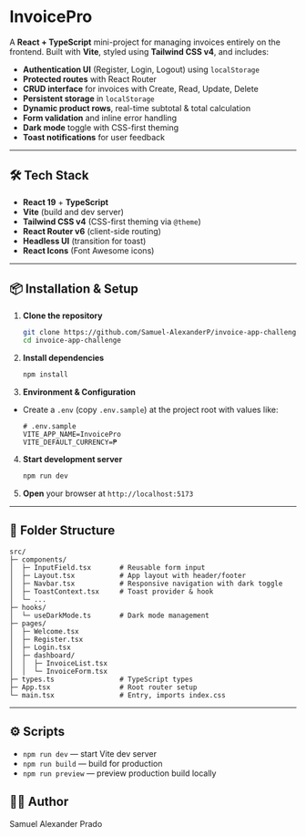 # InvoicePro

A **React + TypeScript** mini-project for managing invoices entirely on the frontend. Built with **Vite**, styled using **Tailwind CSS v4**, and includes:

- **Authentication UI** (Register, Login, Logout) using `localStorage`
- **Protected routes** with React Router
- **CRUD interface** for invoices with Create, Read, Update, Delete
- **Persistent storage** in `localStorage`
- **Dynamic product rows**, real-time subtotal & total calculation
- **Form validation** and inline error handling
- **Dark mode** toggle with CSS-first theming
- **Toast notifications** for user feedback

---

## 🛠️ Tech Stack

- **React 19** + **TypeScript**
- **Vite** (build and dev server)
- **Tailwind CSS v4** (CSS-first theming via `@theme`)
- **React Router v6** (client-side routing)
- **Headless UI** (transition for toast)
- **React Icons** (Font Awesome icons)

---

## 📦 Installation & Setup

1. **Clone the repository**

   ```bash
   git clone https://github.com/Samuel-AlexanderP/invoice-app-challenge.git
   cd invoice-app-challenge
   ```

2. **Install dependencies**

   ```bash
   npm install
   ```

3. **Environment & Configuration**

- Create a `.env` (copy `.env.sample`) at the project root with values like:

  ```dotenv
  # .env.sample
  VITE_APP_NAME=InvoicePro
  VITE_DEFAULT_CURRENCY=₱
  ```

4. **Start development server**

   ```bash
   npm run dev
   ```

5. **Open** your browser at `http://localhost:5173`

---

## 📁 Folder Structure

```
src/
├─ components/
│  ├─ InputField.tsx       # Reusable form input
│  ├─ Layout.tsx           # App layout with header/footer
│  ├─ Navbar.tsx           # Responsive navigation with dark toggle
│  ├─ ToastContext.tsx     # Toast provider & hook
│  └─ ...
├─ hooks/
│  └─ useDarkMode.ts       # Dark mode management
├─ pages/
│  ├─ Welcome.tsx
│  ├─ Register.tsx
│  ├─ Login.tsx
│  ├─ dashboard/
│  │  ├─ InvoiceList.tsx
│  │  └─ InvoiceForm.tsx
├─ types.ts                # TypeScript types
├─ App.tsx                 # Root router setup
└─ main.tsx                # Entry, imports index.css
```

---

## ⚙️ Scripts

- `npm run dev` — start Vite dev server
- `npm run build` — build for production
- `npm run preview` — preview production build locally

## 👨‍💻 Author

Samuel Alexander Prado
